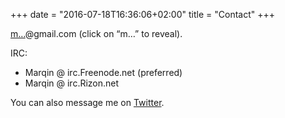 +++
date = "2016-07-18T16:36:06+02:00"
title = "Contact"
+++

[m&#8230;](http://www.google.com/recaptcha/mailhide/d?k=01JsNuJK9_fdDa6d0MZKKEXw==&c=H24_NPuZTxNLmVQzPt7VOEAkTwipkIc83-hzsVjOmhw=)@gmail.com (click on &#8220;m&#8230;&#8221; to reveal).

IRC:

* Marqin @ irc.Freenode.net (preferred)
* Marqin @ irc.Rizon.net

You can also message me on [Twitter](https://twitter.com/mrMarqin).
